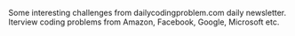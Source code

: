 Some interesting challenges from dailycodingproblem.com daily newsletter.
Iterview coding problems from Amazon, Facebook, Google, Microsoft etc.
